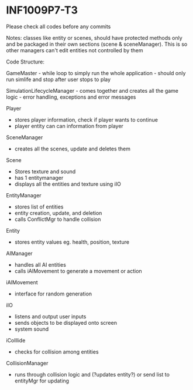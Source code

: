 ﻿# INF1009P7-T3
Please check all codes before any commits


Notes: classes like entity or scenes, should have protected methods only and be packaged in their own sections (scene & sceneManager). This is so other managers can't edit entities not controlled by them

Code Structure:

  GameMaster
    - while loop to simply run the whole application
    - should only run simlife and stop after user stops to play
    
  SimulationLifecycleManager
    - comes together and creates all the game logic
    - error handling, exceptions and error messages
    
  Player 
  - stores player information, check if player wants to continue
  - player entity can can information from player

  SceneManager
  - creates all the scenes, update and deletes them

  Scene
  - Stores texture and sound
  - has 1 entitymanager
  - displays all the entities and texture using iIO

  EntityManager
  - stores list of entities
  - entity creation, update, and deletion
  - calls ConflictMgr to handle collision

  Entity
  - stores entity values eg. health, position, texture

  AIManager
  - handles all AI entities
  - calls iAIMovement to generate a movement or action

  iAIMovement
  - interface for random generation

  iIO
  - listens and output user inputs
  - sends objects to be displayed onto screen
  - system sound
  
  iColllide
  - checks for collision among entities

  
  CollisionManager
  - runs through collision logic and (?updates entity?) or send list to entityMgr for updating



  
